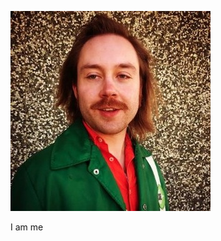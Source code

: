 
![alt text](https://github.com/wittenjeremy/openframeworks/blob/master/Image%20files/picture.jpg)
      
I am me
